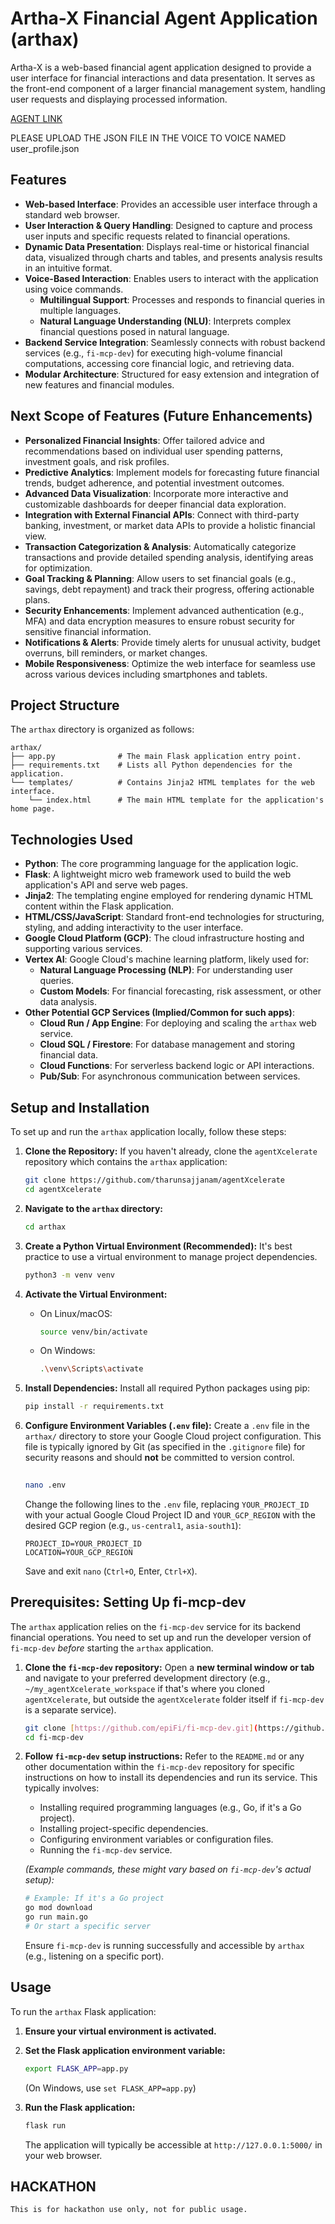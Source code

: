 # Artha-X Financial Agent Application (arthax)

Artha-X is a web-based financial agent application designed to provide a user interface for financial interactions and data presentation. It serves as the front-end component of a larger financial management system, handling user requests and displaying processed information.

[AGENT LINK](https://artha-app-880526120523.us-central1.run.app/)

PLEASE UPLOAD THE JSON FILE IN THE VOICE TO VOICE NAMED user_profile.json

## Features

* **Web-based Interface**: Provides an accessible user interface through a standard web browser.
* **User Interaction & Query Handling**: Designed to capture and process user inputs and specific requests related to financial operations.
* **Dynamic Data Presentation**: Displays real-time or historical financial data, visualized through charts and tables, and presents analysis results in an intuitive format.
* **Voice-Based Interaction**: Enables users to interact with the application using voice commands.
    * **Multilingual Support**: Processes and responds to financial queries in multiple languages.
    * **Natural Language Understanding (NLU)**: Interprets complex financial questions posed in natural language.
* **Backend Service Integration**: Seamlessly connects with robust backend services (e.g., `fi-mcp-dev`) for executing high-volume financial computations, accessing core financial logic, and retrieving data.
* **Modular Architecture**: Structured for easy extension and integration of new features and financial modules.

## Next Scope of Features (Future Enhancements)

* **Personalized Financial Insights**: Offer tailored advice and recommendations based on individual user spending patterns, investment goals, and risk profiles.
* **Predictive Analytics**: Implement models for forecasting future financial trends, budget adherence, and potential investment outcomes.
* **Advanced Data Visualization**: Incorporate more interactive and customizable dashboards for deeper financial data exploration.
* **Integration with External Financial APIs**: Connect with third-party banking, investment, or market data APIs to provide a holistic financial view.
* **Transaction Categorization & Analysis**: Automatically categorize transactions and provide detailed spending analysis, identifying areas for optimization.
* **Goal Tracking & Planning**: Allow users to set financial goals (e.g., savings, debt repayment) and track their progress, offering actionable plans.
* **Security Enhancements**: Implement advanced authentication (e.g., MFA) and data encryption measures to ensure robust security for sensitive financial information.
* **Notifications & Alerts**: Provide timely alerts for unusual activity, budget overruns, bill reminders, or market changes.
* **Mobile Responsiveness**: Optimize the web interface for seamless use across various devices including smartphones and tablets.


## Project Structure

The `arthax` directory is organized as follows:

```
arthax/
├── app.py              # The main Flask application entry point.
├── requirements.txt    # Lists all Python dependencies for the application.
└── templates/          # Contains Jinja2 HTML templates for the web interface.
    └── index.html      # The main HTML template for the application's home page.
```


## Technologies Used

* **Python**: The core programming language for the application logic.
* **Flask**: A lightweight micro web framework used to build the web application's API and serve web pages.
* **Jinja2**: The templating engine employed for rendering dynamic HTML content within the Flask application.
* **HTML/CSS/JavaScript**: Standard front-end technologies for structuring, styling, and adding interactivity to the user interface.
* **Google Cloud Platform (GCP)**: The cloud infrastructure hosting and supporting various services.
* **Vertex AI**: Google Cloud's machine learning platform, likely used for:
    * **Natural Language Processing (NLP)**: For understanding user queries.
    * **Custom Models**: For financial forecasting, risk assessment, or other data analysis.
* **Other Potential GCP Services (Implied/Common for such apps)**:
    * **Cloud Run / App Engine**: For deploying and scaling the `arthax` web service.
    * **Cloud SQL / Firestore**: For database management and storing financial data.
    * **Cloud Functions**: For serverless backend logic or API interactions.
    * **Pub/Sub**: For asynchronous communication between services.

## Setup and Installation

To set up and run the `arthax` application locally, follow these steps:

1.  **Clone the Repository:**
    If you haven't already, clone the `agentXcelerate` repository which contains the `arthax` application:
    ```bash
    git clone https://github.com/tharunsajjanam/agentXcelerate
    cd agentXcelerate
    ```

2.  **Navigate to the `arthax` directory:**
    ```bash
    cd arthax
    ```

3.  **Create a Python Virtual Environment (Recommended):**
    It's best practice to use a virtual environment to manage project dependencies.
    ```bash
    python3 -m venv venv
    ```

4.  **Activate the Virtual Environment:**
    * On Linux/macOS:
        ```bash
        source venv/bin/activate
        ```
    * On Windows:
        ```bash
        .\venv\Scripts\activate
        ```

5.  **Install Dependencies:**
    Install all required Python packages using pip:
    ```bash
    pip install -r requirements.txt
    ```

6.  **Configure Environment Variables (`.env` file):**
    Create a `.env` file in the `arthax/` directory to store your Google Cloud project configuration. This file is typically ignored by Git (as specified in the `.gitignore` file) for security reasons and should **not** be committed to version control.

    ```bash
  
    nano .env
    ```
    Change the following lines to the `.env` file, replacing `YOUR_PROJECT_ID` with your actual Google Cloud Project ID and `YOUR_GCP_REGION` with the desired GCP region (e.g., `us-central1`, `asia-south1`):

    ```
    PROJECT_ID=YOUR_PROJECT_ID
    LOCATION=YOUR_GCP_REGION
    ```
    Save and exit `nano` (`Ctrl+O`, Enter, `Ctrl+X`).

## Prerequisites: Setting Up fi-mcp-dev

The `arthax` application relies on the `fi-mcp-dev` service for its backend financial operations. You need to set up and run the developer version of `fi-mcp-dev` *before* starting the `arthax` application.

1.  **Clone the `fi-mcp-dev` repository:**
    Open a **new terminal window or tab** and navigate to your preferred development directory (e.g., `~/my_agentXcelerate_workspace` if that's where you cloned `agentXcelerate`, but outside the `agentXcelerate` folder itself if `fi-mcp-dev` is a separate service).
    ```bash
    git clone [https://github.com/epiFi/fi-mcp-dev.git](https://github.com/epiFi/fi-mcp-dev.git)
    cd fi-mcp-dev
    ```

2.  **Follow `fi-mcp-dev` setup instructions:**
    Refer to the `README.md` or any other documentation within the `fi-mcp-dev` repository for specific instructions on how to install its dependencies and run its service. This typically involves:
    * Installing required programming languages (e.g., Go, if it's a Go project).
    * Installing project-specific dependencies.
    * Configuring environment variables or configuration files.
    * Running the `fi-mcp-dev` service.

    *(Example commands, these might vary based on `fi-mcp-dev`'s actual setup):*
    ```bash
    # Example: If it's a Go project
    go mod download
    go run main.go
    # Or start a specific server
    ```
    Ensure `fi-mcp-dev` is running successfully and accessible by `arthax` (e.g., listening on a specific port).

## Usage

To run the `arthax` Flask application:

1.  **Ensure your virtual environment is activated.**
2.  **Set the Flask application environment variable:**
    ```bash
    export FLASK_APP=app.py
    ```
    (On Windows, use `set FLASK_APP=app.py`)

3.  **Run the Flask application:**
    ```bash
    flask run
    ```

    The application will typically be accessible at `http://127.0.0.1:5000/` in your web browser.

## HACKATHON
    This is for hackathon use only, not for public usage.
